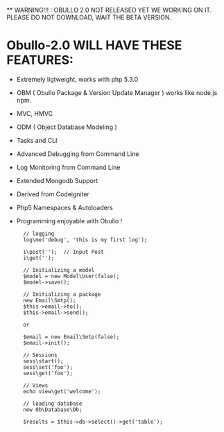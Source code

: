 ** WARNING!!! : OBULLO 2.0 NOT RELEASED YET WE WORKING ON IT.
PLEASE DO NOT DOWNLOAD, WAIT THE BETA VERSION.


Obullo-2.0 WILL HAVE THESE FEATURES:
=========================

- Extremely ligtweight, works with php 5.3.0
- OBM ( Obullo Package & Version Update Manager ) works like node.js npm.
- MVC, HMVC 
- ODM ( Object Database Modeling )
- Tasks and CLI
- Advanced Debugging from Command Line
- Log Monitoring from Command Line
- Extended Mongodb Support
- Derived from Codeigniter
- Php5 Namespaces & Autoloaders
- Programming enjoyable with Obullo !
        
        // logging
        log\me('debug', 'this is my first log');

        i\post('');  // Input Post
        i\get('');

        // Initializing a model
        $model = new Model\User(false);
        $model->save();

        // Initializing a package
        new Email\Smtp();
        $this->email->to();
        $this->email->send();

        or

        $email = new Email\Smtp(false);
        $email->init();

        // Sessions
        sess\start();
        sess\set('foo');
        sess\get('foo');
        
        // Views
        echo view\get('welcome');
        
        // loading database        
        new Ob\Database\Db;
        
        $results = $this->db->select()->get('table');
